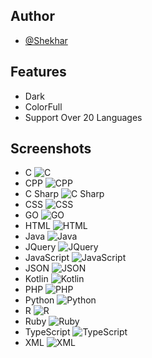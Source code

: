 
## Author

- [@Shekhar](https://www.github.com/shekhar404)

## Features

- Dark
- ColorFull
- Support Over 20 Languages

  
## Screenshots
- C 
![C](https://raw.githubusercontent.com/shekhar404/NeoDark/main/Screenshots/c.png)
- CPP
![CPP](https://raw.githubusercontent.com/shekhar404/NeoDark/main/Screenshots/cpp.png)
- C Sharp
![C Sharp](https://raw.githubusercontent.com/shekhar404/NeoDark/main/Screenshots/cs.png)
- CSS
![CSS](https://raw.githubusercontent.com/shekhar404/NeoDark/main/Screenshots/css.png)
- GO
![GO](https://raw.githubusercontent.com/shekhar404/NeoDark/main/Screenshots/go.png)
- HTML
![HTML](https://raw.githubusercontent.com/shekhar404/NeoDark/main/Screenshots/html.png)
- Java
![Java](https://raw.githubusercontent.com/shekhar404/NeoDark/main/Screenshots/java.png)
- JQuery
![JQuery](https://raw.githubusercontent.com/shekhar404/NeoDark/main/Screenshots/jq.png)
- JavaScript
![JavaScript](https://raw.githubusercontent.com/shekhar404/NeoDark/main/Screenshots/js.png)
- JSON
![JSON](https://raw.githubusercontent.com/shekhar404/NeoDark/main/Screenshots/json.png)
- Kotlin
![Kotlin](https://raw.githubusercontent.com/shekhar404/NeoDark/main/Screenshots/kt.png)
- PHP
![PHP](https://raw.githubusercontent.com/shekhar404/NeoDark/main/Screenshots/php.png)
- Python
![Python](https://raw.githubusercontent.com/shekhar404/NeoDark/main/Screenshots/py.png)
- R
![R](https://raw.githubusercontent.com/shekhar404/NeoDark/main/Screenshots/R.png)
- Ruby
![Ruby](https://raw.githubusercontent.com/shekhar404/NeoDark/main/Screenshots/ruby.png)
- TypeScript
![TypeScript](https://raw.githubusercontent.com/shekhar404/NeoDark/main/Screenshots/Ts.png)
- XML
![XML](https://raw.githubusercontent.com/shekhar404/NeoDark/main/Screenshots/xml.png)
  